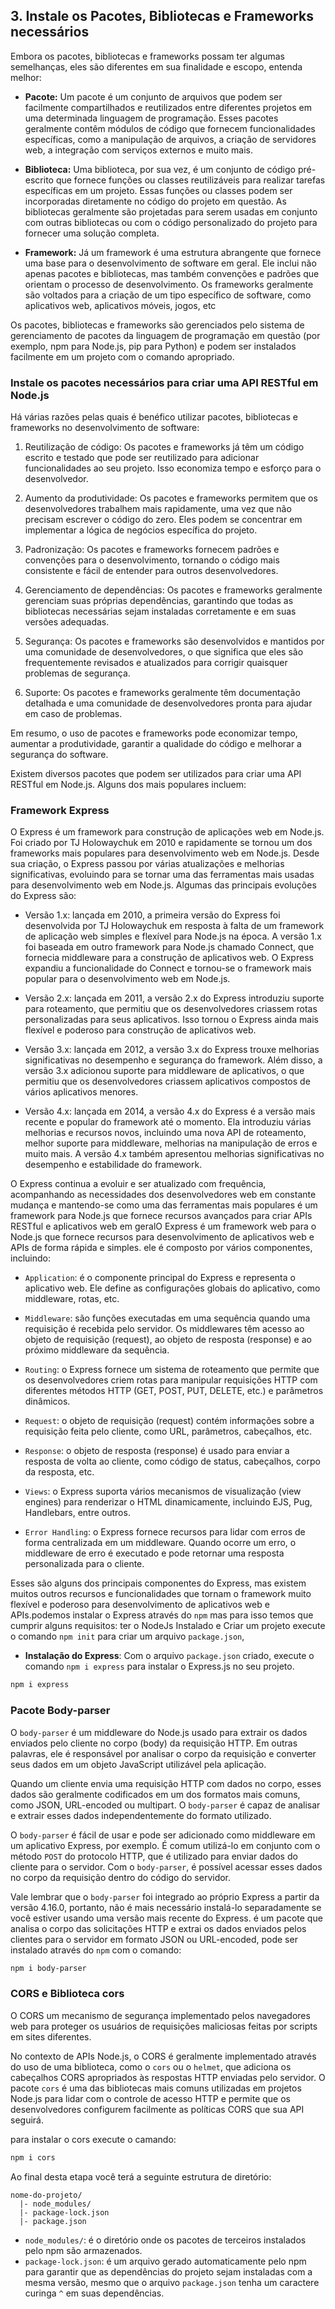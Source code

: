 ## 3. Instale os Pacotes, Bibliotecas e Frameworks necessários

Embora os pacotes, bibliotecas e frameworks possam ter algumas semelhanças, eles são diferentes em sua finalidade e escopo, entenda melhor:

- **Pacote:** Um pacote é um conjunto de arquivos que podem ser facilmente compartilhados e reutilizados entre diferentes projetos em uma determinada linguagem de programação. Esses pacotes geralmente contêm módulos de código que fornecem funcionalidades específicas, como a manipulação de arquivos, a criação de servidores web, a integração com serviços externos e muito mais.

- **Biblioteca:** Uma biblioteca, por sua vez, é um conjunto de código pré-escrito que fornece funções ou classes reutilizáveis para realizar tarefas específicas em um projeto. Essas funções ou classes podem ser incorporadas diretamente no código do projeto em questão. As bibliotecas geralmente são projetadas para serem usadas em conjunto com outras bibliotecas ou com o código personalizado do projeto para fornecer uma solução completa.

- **Framework:** Já um framework é uma estrutura abrangente que fornece uma base para o desenvolvimento de software em geral. Ele inclui não apenas pacotes e bibliotecas, mas também convenções e padrões que orientam o processo de desenvolvimento. Os frameworks geralmente são voltados para a criação de um tipo específico de software, como aplicativos web, aplicativos móveis, jogos, etc

Os pacotes, bibliotecas e frameworks são gerenciados pelo sistema de gerenciamento de pacotes da linguagem de programação em questão (por exemplo, npm para Node.js, pip para Python) e podem ser instalados facilmente em um projeto com o comando apropriado.

### Instale os pacotes necessários para criar uma API RESTful em Node.js

Há várias razões pelas quais é benéfico utilizar pacotes, bibliotecas e frameworks no desenvolvimento de software:

1. Reutilização de código: Os pacotes e frameworks já têm um código escrito e testado que pode ser reutilizado para adicionar funcionalidades ao seu projeto. Isso economiza tempo e esforço para o desenvolvedor.

2. Aumento da produtividade: Os pacotes e frameworks permitem que os desenvolvedores trabalhem mais rapidamente, uma vez que não precisam escrever o código do zero. Eles podem se concentrar em implementar a lógica de negócios específica do projeto.

3. Padronização: Os pacotes e frameworks fornecem padrões e convenções para o desenvolvimento, tornando o código mais consistente e fácil de entender para outros desenvolvedores.

4. Gerenciamento de dependências: Os pacotes e frameworks geralmente gerenciam suas próprias dependências, garantindo que todas as bibliotecas necessárias sejam instaladas corretamente e em suas versões adequadas.

5. Segurança: Os pacotes e frameworks são desenvolvidos e mantidos por uma comunidade de desenvolvedores, o que significa que eles são frequentemente revisados e atualizados para corrigir quaisquer problemas de segurança.

6. Suporte: Os pacotes e frameworks geralmente têm documentação detalhada e uma comunidade de desenvolvedores pronta para ajudar em caso de problemas.

Em resumo, o uso de pacotes e frameworks pode economizar tempo, aumentar a produtividade, garantir a qualidade do código e melhorar a segurança do software.

Existem diversos pacotes que podem ser utilizados para criar uma API RESTful em Node.js. Alguns dos mais populares incluem:

### Framework Express

O Express é um framework para construção de aplicações web em Node.js. Foi criado por TJ Holowaychuk em 2010 e rapidamente se tornou um dos frameworks mais populares para desenvolvimento web em Node.js. Desde sua criação, o Express passou por várias atualizações e melhorias significativas, evoluindo para se tornar uma das ferramentas mais usadas para desenvolvimento web em Node.js. Algumas das principais evoluções do Express são:

- Versão 1.x: lançada em 2010, a primeira versão do Express foi desenvolvida por TJ Holowaychuk em resposta à falta de um framework de aplicação web simples e flexível para Node.js na época. A versão 1.x foi baseada em outro framework para Node.js chamado Connect, que fornecia middleware para a construção de aplicativos web. O Express expandiu a funcionalidade do Connect e tornou-se o framework mais popular para o desenvolvimento web em Node.js.

- Versão 2.x: lançada em 2011, a versão 2.x do Express introduziu suporte para roteamento, que permitiu que os desenvolvedores criassem rotas personalizadas para seus aplicativos. Isso tornou o Express ainda mais flexível e poderoso para construção de aplicativos web.

- Versão 3.x: lançada em 2012, a versão 3.x do Express trouxe melhorias significativas no desempenho e segurança do framework. Além disso, a versão 3.x adicionou suporte para middleware de aplicativos, o que permitiu que os desenvolvedores criassem aplicativos compostos de vários aplicativos menores.

- Versão 4.x: lançada em 2014, a versão 4.x do Express é a versão mais recente e popular do framework até o momento. Ela introduziu várias melhorias e recursos novos, incluindo uma nova API de roteamento, melhor suporte para middleware, melhorias na manipulação de erros e muito mais. A versão 4.x também apresentou melhorias significativas no desempenho e estabilidade do framework.

O Express continua a evoluir e ser atualizado com frequência, acompanhando as necessidades dos desenvolvedores web em constante mudança e mantendo-se como uma das ferramentas mais populares é um framework para Node.js que fornece recursos avançados para criar APIs RESTful e aplicativos web em geralO Express é um framework web para o Node.js que fornece recursos para desenvolvimento de aplicativos web e APIs de forma rápida e simples. ele é composto por vários componentes, incluindo:

- `Application`: é o componente principal do Express e representa o aplicativo web. Ele define as configurações globais do aplicativo, como middleware, rotas, etc.

- `Middleware`: são funções executadas em uma sequência quando uma requisição é recebida pelo servidor. Os middlewares têm acesso ao objeto de requisição (request), ao objeto de resposta (response) e ao próximo middleware da sequência.

- `Routing`: o Express fornece um sistema de roteamento que permite que os desenvolvedores criem rotas para manipular requisições HTTP com diferentes métodos HTTP (GET, POST, PUT, DELETE, etc.) e parâmetros dinâmicos.

- `Request`: o objeto de requisição (request) contém informações sobre a requisição feita pelo cliente, como URL, parâmetros, cabeçalhos, etc.

- `Response`: o objeto de resposta (response) é usado para enviar a resposta de volta ao cliente, como código de status, cabeçalhos, corpo da resposta, etc.

- `Views`: o Express suporta vários mecanismos de visualização (view engines) para renderizar o HTML dinamicamente, incluindo EJS, Pug, Handlebars, entre outros.

- `Error Handling`: o Express fornece recursos para lidar com erros de forma centralizada em um middleware. Quando ocorre um erro, o middleware de erro é executado e pode retornar uma resposta personalizada para o cliente.

Esses são alguns dos principais componentes do Express, mas existem muitos outros recursos e funcionalidades que tornam o framework muito flexível e poderoso para desenvolvimento de aplicativos web e APIs.podemos instalar o Express através do `npm` mas para isso temos que cumprir alguns requisitos: ter o NodeJs Instalado e Criar um projeto execute o comando `npm init` para criar um arquivo `package.json`,

- **Instalação do Express**: Com o arquivo `package.json` criado, execute o comando `npm i express` para instalar o Express.js no seu projeto.

```bash
npm i express

```

### Pacote Body-parser

O `body-parser` é um middleware do Node.js usado para extrair os dados enviados pelo cliente no corpo (body) da requisição HTTP. Em outras palavras, ele é responsável por analisar o corpo da requisição e converter seus dados em um objeto JavaScript utilizável pela aplicação.

Quando um cliente envia uma requisição HTTP com dados no corpo, esses dados são geralmente codificados em um dos formatos mais comuns, como JSON, URL-encoded ou multipart. O `body-parser` é capaz de analisar e extrair esses dados independentemente do formato utilizado.

O `body-parser` é fácil de usar e pode ser adicionado como middleware em um aplicativo Express, por exemplo. É comum utilizá-lo em conjunto com o método `POST` do protocolo HTTP, que é utilizado para enviar dados do cliente para o servidor. Com o `body-parser`, é possível acessar esses dados no corpo da requisição dentro do código do servidor.

Vale lembrar que o `body-parser` foi integrado ao próprio Express a partir da versão 4.16.0, portanto, não é mais necessário instalá-lo separadamente se você estiver usando uma versão mais recente do Express. é um pacote que analisa o corpo das solicitações HTTP e extrai os dados enviados pelos clientes para o servidor em formato JSON ou URL-encoded, pode ser instalado através do `npm` com o comando:

  ```bash
  npm i body-parser 

  ```

### CORS e Biblioteca cors

O CORS um mecanismo de segurança implementado pelos navegadores web para proteger os usuários de requisições maliciosas feitas por scripts em sites diferentes.

No contexto de APIs Node.js, o CORS é geralmente implementado através do uso de uma biblioteca, como o `cors` ou o `helmet`, que adiciona os cabeçalhos CORS apropriados às respostas HTTP enviadas pelo servidor. O pacote `cors` é uma das bibliotecas mais comuns utilizadas em projetos Node.js para lidar com o controle de acesso HTTP e permite que os desenvolvedores configurem facilmente as políticas CORS que sua API seguirá.

para instalar o cors execute o camando:

  ```bash
  npm i cors 

  ```

Ao final desta etapa você terá a seguinte estrutura de diretório:

```tree
nome-do-projeto/
  |- node_modules/
  |- package-lock.json
  |- package.json

```

- `node_modules/`: é o diretório onde os pacotes de terceiros instalados pelo npm são armazenados.
- `package-lock.json`: é um arquivo gerado automaticamente pelo npm para garantir que as dependências do projeto sejam instaladas com a mesma versão, mesmo que o arquivo `package.json` tenha um caractere curinga `^` em suas dependências.
